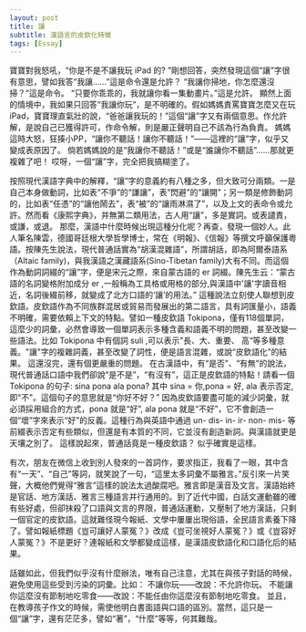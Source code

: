 ```yaml
---
layout: post
title: 讓
subtitle: 漢語言的皮欽化特徵
tags: [Essay]
---
```


寶寶對我怒吼，“你是不是不讓我玩 iPad 的? ”剛想回答，突然發現這個“讓”字很有意思，譬如我答“我讓……”這是命令還是允許？
“我讓你掃地，你怎麼還沒掃？”這是命令。
“只要你乖乖的，我就讓你看一集動畫片。”這是允許。
顯然上面的情境中，我如果只回答“我讓你玩”，是不明確的。假如媽媽責罵寶寶怎麼又在玩 iPad，寶寶理直氣壯的說，“爸爸讓我玩的！”這個“讓”字又有兩個意思。作允許解，是說自己已獲得許可，作命令解，則是嚴正聲明自己不該為行為負責。
媽媽這時大怒，狂揍小PP，“讓你不聽話！讓你不聽話！”——這裡的“讓”字，似乎又變成表原因了。
倘若媽媽說的是“我讓你不聽話！”或是“誰讓你不聽話”……那就更複雜了吧！
哎呀，一個“讓”字，完全把我搞糊塗了。

按照現代漢語字典中的解釋，“讓”字的意義約有八種之多，但大致可分兩類。一是自己本身做動詞，比如表“不爭”的“謙讓”，表“閃避”的“讓開”；另一類是修飾動詞的，比如表“任憑”的“讓他鬧去”，表“被”的“讓雨淋濕了”，以及上文的表命令或允許。然而看《康熙字典》，并無第二類用法，古人用“讓”，多是實詞。或表譴責，或謙，或退。
那麼，漢語中什麼時候出現這種分化呢？再查，發現一個妙人。此人筆名陳雲，德國哥廷根大學哲學博士，常在《明報》、《信報》等撰文呼籲保護粵語。按陳先生說法，現代普通話實為“胡漢混雜語”，所謂胡話，即為阿爾泰語系（Altaic family)，與我漢語之漢藏語系(Sino-Tibetan family)大有不同。而這個作為動詞詞綴的“讓”字，便是宋元之際，來自蒙古語的 er 詞綴。陳先生云：“蒙古語的名詞變格附加成分 er ,一般稱為工具格或用格的部分,與漢語中'讓'字讀音相近，名詞後綴前移，就變成了北方口語的‘讓’的用法。”
這種說法立刻使人聯想到皮欽語。皮欽語作為不同族群混居或貿易而發展出的第二語言，具有詞匯量小，語義不明確，需要依賴上下文的特點。譬如一種皮欽語 Tokipona，僅有118個單詞，這麼少的詞彙，必然會導致一個單詞表示多種含義和語義不明的問題，甚至改變一些語法。比如 Tokipona 中有個詞 suli ,可以表示"長、大、重要、 高“等多種意義。"讓"字的複雜詞義，甚至改變了詞性，便是語言混雜，或說“皮欽語化”的結果。
這還沒完，還有個更嚴重的問題。
在古漢語中，有“是否”、“有無”的說法，現代普通話口語中我們卻說“是不是”，“有沒有”，這正是皮欽語的特點！請看一個 Tokipona 的句子:
sina pona ala pona?
其中 sina = 你,pona = 好, ala 表示否定,即"不"。這個句子的意思就是“你好不好？”
因為皮欽語要盡可能的減少詞彙，就必須採用組合的方式，pona 就是“好”, ala pona 就是“不好”，它不會創造一個“壞”字來表示“好”的反義。這種行為與英語中通過 un- dis- in- ir- non- mis- 等前綴表示否定有些類似，但還是有本質的不同，它並沒有創造新詞。與漢語就更是天壤之別了。 
這樣說起來，普通話竟是一種皮欽語？
似乎確實是這樣。

有次，朋友在微信上收到別人發來的一首詞作，要求指正，我看了一眼，其中含有“一天”、“自己”等詞，就笑說了一句，“這里太多詞彙不屬雅言。”反引來一片笑聲，大概他們覺得“雅言”這樣的說法太過酸腐吧。雅言即是漢音及文言。漢語始終是官話、地方漢話、雅言三種語言并行通用的。到了近代中國，白話文運動雖的確有些好處，但卻抹殺了口語與文言的界限，普通話運動，又壓制了地方漢話，只剩一個官定的皮欽語。這就難怪現今報紙、文學中屢屢出現俗語，全民語言素養下降了。譬如報紙標題《豈可讓好人蒙冤？》改成《豈可坐視好人蒙冤？》或《豈容好人蒙冤？》不是更好？連報紙和文學都變成這樣，是漢語皮欽語化和口語化后的結果。

話雖如此，但我們似乎沒有什麼辦法，唯有自己注意，尤其在與孩子對話的時候，避免使用這些受到污染的詞彙。比如：
不讓你玩——改說：不允許你玩。
不能讓你這麼沒有節制地吃零食——改說：不能任由你這麼沒有節制地吃零食。
並且，在教導孩子作文的時候，需使他明白書面語與口語的區別。當然，這只是一個“讓”字，還有茫茫多，譬如“著”，“什麼”等等，何其難哉。
